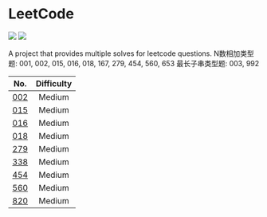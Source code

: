 # LeetCode

![](https://img.shields.io/badge/Algorithm-LeetCode-green)
![](https://img.shields.io/badge/Python-Python3-yellow)

A project that provides multiple solves for leetcode questions.
N数相加类型题: 001, 002, 015, 016, 018, 167, 279, 454, 560, 653
最长子串类型题: 003, 992

No. | Difficulty |
|:----: | :---: |
|[002](https://github.com/featherblacker/LeetCode/tree/master/Medium/002)|Medium|
|[015](https://github.com/featherblacker/LeetCode/tree/master/Medium/015)|Medium|
|[016](https://github.com/featherblacker/LeetCode/tree/master/Medium/016)|Medium|
|[018](https://github.com/featherblacker/LeetCode/tree/master/Medium/018)|Medium|
|[279](https://github.com/featherblacker/LeetCode/tree/master/Medium/279)|Medium|
|[338](https://github.com/featherblacker/LeetCode/tree/master/Medium/338)|Medium|
|[454](https://github.com/featherblacker/LeetCode/tree/master/Medium/454)|Medium|
|[560](https://github.com/featherblacker/LeetCode/tree/master/Medium/560)|Medium|
|[820](https://github.com/featherblacker/LeetCode/tree/master/Medium/820)|Medium|
